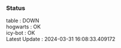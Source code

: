### Status


table : DOWN  
hogwarts : OK  
icy-bot : OK  
Latest Update : 2024-03-31 16:08:33.409172
